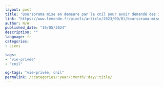 ```yaml
---
layout: post
title: "Boursorama mise en demeure par la cnil pour avoir demandé des identifiants des impôts à certains clients"
link: "https://www.lemonde.fr/pixels/article/2023/09/01/boursorama-mise-en-demeure-par-la-cnil-pour-avoir-demande-des-identifiants-des-impots-a-certains-clients_6187370_4408996.html"
author: N/A
published_date: "19/05/2024"
description: ""
language: fr
categories:
- Liens

tags:
- "vie-privée"
- "cnil"

og-tags: "vie-privée, cnil"
permalink: /:categories/:year/:month/:day/:title/
---
```

